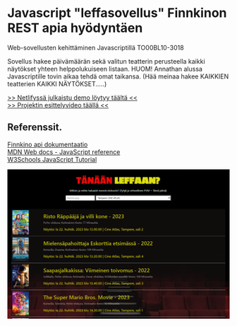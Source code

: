 # Javascript "leffasovellus" Finnkinon REST apia hyödyntäen
Web-sovellusten kehittäminen Javascriptillä TO00BL10-3018

Sovellus hakee päivämäärän sekä valitun teatterin perusteella kaikki näytökset yhteen helppolukuiseen listaan.
HUOM! Annathan alussa Javascriptille tovin aikaa tehdä omat taikansa. (Hää meinaa hakee KAIKKIEN teatterien KAIKKI NÄYTÖKSET.....)

[>> Netlifyssä julkaistu demo löytyy täältä <<](https://leffaan.netlify.app/)   
[>> Projektin esittelyvideo täällä <<](https://video.laurea.fi/media/AJAX-sovellus+REST+APIa+hy%C3%B6dynt%C3%A4en/0_f2oyqdr3)

## Referenssit.
[Finnkino api dokumentaatio](https://www.finnkino.fi/xml)  
[MDN Web docs - JavaScript reference](https://developer.mozilla.org/en-US/docs/Web/JavaScript/Reference)  
[W3Schools JavaScript Tutorial](https://www.w3schools.com/js/)  

![Sample image](/img/preview.png)  

